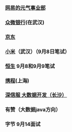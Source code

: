 ### [网易的元气事业部](https://campus.163.com/app/personal/apply)

### [众微银行](https://job.webank.com/campus_apply/webankhr/69#/candidateHome/applications)(在武汉)

### [京东](http://campus.jd.com/#/)

### [小米](https://app.mokahr.com/campus_apply/xiaomi/286#/)（武汉）（9月8日笔试）

### [恒生](https://hundsun.zhiye.com/Portal/Apply/Index)  9月8和9月9笔试

### [携程](https://app.mokahr.com/recommendation-apply/trip/38951?sharePageId=723331&recommendCode=AH6YQ&codeType=1#/job/bc633483-0181-4df9-bea9-74bbecb84259/select)(上海)

### [深信服 大数据开发（长沙）](https://app.mokahr.com/campus_apply/sangfor/27944#/candidateHome/applications)

### 有赞（大数据java方向）

### 字节  9月14面试

